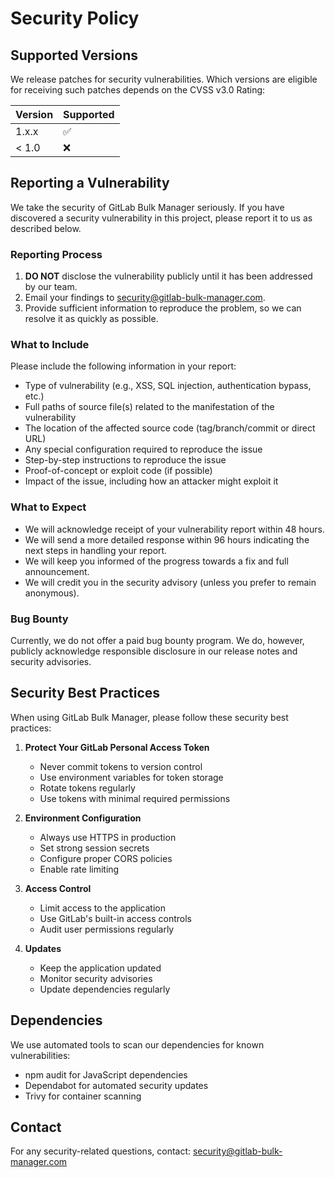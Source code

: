 # Security Policy

## Supported Versions

We release patches for security vulnerabilities. Which versions are eligible for receiving such patches depends on the CVSS v3.0 Rating:

| Version | Supported          |
| ------- | ------------------ |
| 1.x.x   | :white_check_mark: |
| < 1.0   | :x:                |

## Reporting a Vulnerability

We take the security of GitLab Bulk Manager seriously. If you have discovered a security vulnerability in this project, please report it to us as described below.

### Reporting Process

1. **DO NOT** disclose the vulnerability publicly until it has been addressed by our team.
2. Email your findings to security@gitlab-bulk-manager.com.
3. Provide sufficient information to reproduce the problem, so we can resolve it as quickly as possible.

### What to Include

Please include the following information in your report:

- Type of vulnerability (e.g., XSS, SQL injection, authentication bypass, etc.)
- Full paths of source file(s) related to the manifestation of the vulnerability
- The location of the affected source code (tag/branch/commit or direct URL)
- Any special configuration required to reproduce the issue
- Step-by-step instructions to reproduce the issue
- Proof-of-concept or exploit code (if possible)
- Impact of the issue, including how an attacker might exploit it

### What to Expect

- We will acknowledge receipt of your vulnerability report within 48 hours.
- We will send a more detailed response within 96 hours indicating the next steps in handling your report.
- We will keep you informed of the progress towards a fix and full announcement.
- We will credit you in the security advisory (unless you prefer to remain anonymous).

### Bug Bounty

Currently, we do not offer a paid bug bounty program. We do, however, publicly acknowledge responsible disclosure in our release notes and security advisories.

## Security Best Practices

When using GitLab Bulk Manager, please follow these security best practices:

1. **Protect Your GitLab Personal Access Token**
   - Never commit tokens to version control
   - Use environment variables for token storage
   - Rotate tokens regularly
   - Use tokens with minimal required permissions

2. **Environment Configuration**
   - Always use HTTPS in production
   - Set strong session secrets
   - Configure proper CORS policies
   - Enable rate limiting

3. **Access Control**
   - Limit access to the application
   - Use GitLab's built-in access controls
   - Audit user permissions regularly

4. **Updates**
   - Keep the application updated
   - Monitor security advisories
   - Update dependencies regularly

## Dependencies

We use automated tools to scan our dependencies for known vulnerabilities:
- npm audit for JavaScript dependencies
- Dependabot for automated security updates
- Trivy for container scanning

## Contact

For any security-related questions, contact: security@gitlab-bulk-manager.com